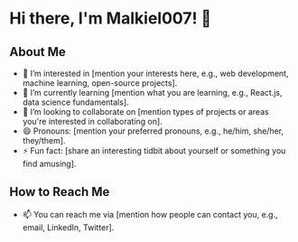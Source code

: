 # Hi there, I'm Malkiel007! 👋

## About Me
- 👀 I’m interested in [mention your interests here, e.g., web development, machine learning, open-source projects].
- 🌱 I’m currently learning [mention what you are learning, e.g., React.js, data science fundamentals].
- 💞️ I’m looking to collaborate on [mention types of projects or areas you're interested in collaborating on].
- 😄 Pronouns: [mention your preferred pronouns, e.g., he/him, she/her, they/them].
- ⚡ Fun fact: [share an interesting tidbit about yourself or something you find amusing].

## How to Reach Me
- 📫 You can reach me via [mention how people can contact you, e.g., email, LinkedIn, Twitter].

<!-- Feel free to customize and add more sections as needed! -->
